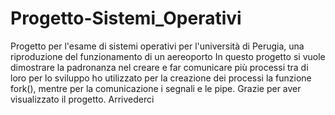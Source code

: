 # Progetto-Sistemi_Operativi
Progetto per l'esame di sistemi operativi per l'università di Perugia, una riproduzione del funzionamento di un aereoporto 
In questo progetto si vuole dimostrare la padronanza nel creare e far comunicare più processi tra di loro per lo sviluppo ho utilizzato per la creazione 
dei processi la funzione fork(), mentre per la comunicazione i segnali e le pipe.
Grazie per aver visualizzato il progetto. Arrivederci
